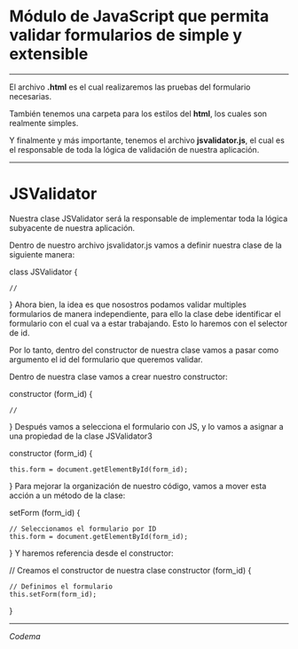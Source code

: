 # Módulo de JavaScript que permita validar formularios de simple y extensible

------------

El archivo **.html** es el cual realizaremos las pruebas del formulario necesarias.

También tenemos una carpeta para los estilos del **html**, los cuales son realmente simples.

Y finalmente y más importante, tenemos el archivo **jsvalidator.js**, el cual es el responsable de toda la lógica de validación de nuestra aplicación.

------------


# JSValidator


Nuestra clase JSValidator será la responsable de implementar toda la lógica subyacente de nuestra aplicación.

Dentro de nuestro archivo jsvalidator.js vamos a definir nuestra clase de la siguiente manera:

class JSValidator {
 
    //
 
}
Ahora bien, la idea es que nosostros podamos validar multiples formularios de manera independiente, para ello la clase debe identificar el formulario con el cual va a estar trabajando. Esto lo haremos con el selector de id.

Por lo tanto, dentro del constructor de nuestra clase vamos a pasar como argumento el id del formulario que queremos validar.

Dentro de nuestra clase vamos a crear nuestro constructor:

 constructor (form_id) {
	
    //
 
}
Después vamos a selecciona el formulario con JS, y lo vamos a asignar a una propiedad de la clase JSValidator3

constructor (form_id) {
	
    this.form = document.getElementById(form_id);
 
}
Para mejorar la organización de nuestro código, vamos a mover esta acción a un método de la clase:

setForm (form_id) {
 
	// Seleccionamos el formulario por ID
	this.form = document.getElementById(form_id);
 
}
Y haremos referencia desde el constructor:

// Creamos el constructor de nuestra clase
constructor (form_id) {
	
	// Definimos el formulario
	this.setForm(form_id);
 
} </body>

<script>
 
	const myFormValidator = new JSValidator('myForm');
 
        console.log(myFormValidator.form);
 
</script>
------------

*Codema*

